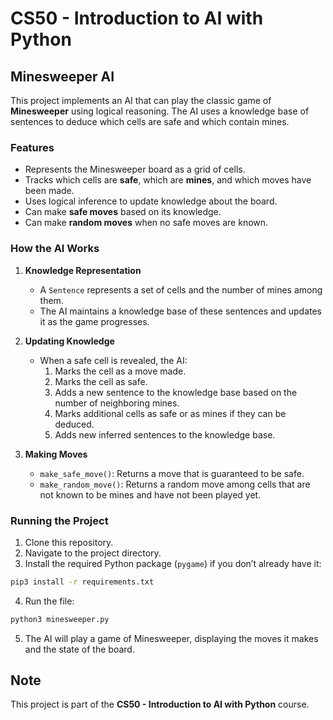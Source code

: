 # CS50 - Introduction to AI with Python

## Minesweeper AI

This project implements an AI that can play the classic game of **Minesweeper** using logical reasoning. The AI uses a knowledge base of sentences to deduce which cells are safe and which contain mines.

### Features

- Represents the Minesweeper board as a grid of cells.  
- Tracks which cells are **safe**, which are **mines**, and which moves have been made.  
- Uses logical inference to update knowledge about the board.  
- Can make **safe moves** based on its knowledge.  
- Can make **random moves** when no safe moves are known.  

### How the AI Works

1. **Knowledge Representation**  
   - A `Sentence` represents a set of cells and the number of mines among them.  
   - The AI maintains a knowledge base of these sentences and updates it as the game progresses.

2. **Updating Knowledge**  
   - When a safe cell is revealed, the AI:
     1. Marks the cell as a move made.  
     2. Marks the cell as safe.  
     3. Adds a new sentence to the knowledge base based on the number of neighboring mines.  
     4. Marks additional cells as safe or as mines if they can be deduced.  
     5. Adds new inferred sentences to the knowledge base.

3. **Making Moves**  
   - `make_safe_move()`: Returns a move that is guaranteed to be safe.  
   - `make_random_move()`: Returns a random move among cells that are not known to be mines and have not been played yet.  

### Running the Project

1. Clone this repository.  
2. Navigate to the project directory.  
3. Install the required Python package (`pygame`) if you don’t already have it:

```bash
pip3 install -r requirements.txt
```
4. Run the file:
```bash
python3 minesweeper.py
```
5. The AI will play a game of Minesweeper, displaying the moves it makes and the state of the board.

## Note

This project is part of the **CS50 - Introduction to AI with Python** course.